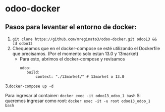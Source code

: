 # odoo-docker

## Pasos para levantar el entorno de docker:

1. `git clone https://github.com/mreginato3/odoo-docker.git odoo13 && cd odoo13`
2. Chequeamos que en el docker-compose se esté utilizando el Dockerfile que precisamos. (Por el momento solo estan 13.0 y 13market)
    - Para esto, abrimos el docker-compose y revisamos 
         ```
         odoo:
            build:
                context: "./13market/" # 13market o 13.0 
        ```
        
3.`docker-compose up -d`

Para ingresar al container:
    `docker exec -it odoo13_odoo_1 bash`
Si queremos ingresar como root:
    `docker exec -it -u root odoo13_odoo_1 bash`
